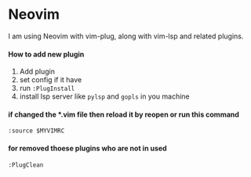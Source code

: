 # Neovim
I am using Neovim with vim-plug, along with vim-lsp and related plugins.

#### How to add new plugin
1. Add plugin 
2. set config if it have
3. run `:PlugInstall`
4. install lsp server like `pylsp` and `gopls` in you machine

#### if changed the *.vim file then reload it by reopen or run this command
```
:source $MYVIMRC
```
#### for removed thoese plugins who are not in used
```
:PlugClean

```

